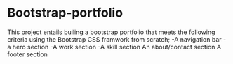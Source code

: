 # Bootstrap-portfolio
This project entails builing a bootstrap portfolio that meets the following criteria using the Bootstrap CSS framwork from scratch;
-A navigation bar
-a hero section
-A work section
-A skill section
An about/contact section
A footer section
